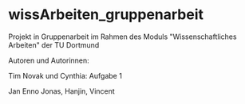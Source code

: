 # wissArbeiten_gruppenarbeit
 Projekt in Gruppenarbeit im Rahmen des Moduls "Wissenschaftliches Arbeiten" der TU Dortmund

Autoren und Autorinnen:

Tim Novak und Cynthia: Aufgabe 1

Jan Enno Jonas, Hanjin, Vincent
